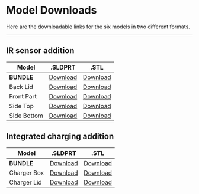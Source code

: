 # Model Downloads

Here are the downloadable links for the six models in two different formats.

---

## IR sensor addition

| Model       | .SLDPRT                                         | .STL                                             |
| ----------- | ----------------------------------------------- | ------------------------------------------------ |
| **BUNDLE**  | [Download](/assets/models/IR_bundle_SLDPRT.zip) | [Download](/assets/models/stl/IR_bundle_STL.zip) |
| Back Lid    | [Download](/assets/models/back.SLDPRT)          | [Download](/assets/models/stl/back.STL)          |
| Front Part  | [Download](/assets/models/front.SLDPRT)         | [Download](/assets/models/stl/front.STL)         |
| Side Top    | [Download](/assets/models/side_top.SLDPRT)      | [Download](/assets/models/stl/side_top.STL)      |
| Side Bottom | [Download](/assets/models/side_bottom.SLDPRT)   | [Download](/assets/models/stl/side_bottom.STL)   |

## Integrated charging addition

| Model       | .SLDPRT                                              | .STL                                                  |
| ----------- | ---------------------------------------------------- | ----------------------------------------------------- |
| **BUNDLE**  | [Download](/assets/models/Charger_bundle_SLDPRT.zip) | [Download](/assets/models/stl/Charger_bundle_STL.zip) |
| Charger Box | [Download](/assets/models/charger_box.SLDPRT)        | [Download](/assets/models/stl/charger_box.STL)        |
| Charger Lid | [Download](/assets/models/charger_lid.SLDPRT)        | [Download](/assets/models/stl/charger_lid.STL)        |
